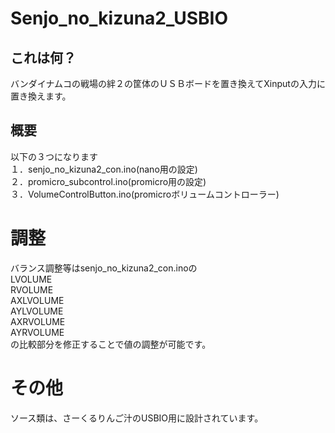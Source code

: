 # Senjo_no_kizuna2_USBIO

## これは何？
バンダイナムコの戦場の絆２の筐体のＵＳＢボードを置き換えてXinputの入力に置き換えます。

## 概要
以下の３つになります  
１．senjo_no_kizuna2_con.ino(nano用の設定)  
２．promicro_subcontrol.ino(promicro用の設定)  
３．VolumeControlButton.ino(promicroボリュームコントローラー)  


# 調整
バランス調整等はsenjo_no_kizuna2_con.inoの  
LVOLUME  
RVOLUME  
AXLVOLUME  
AYLVOLUME  
AXRVOLUME  
AYRVOLUME  
の比較部分を修正することで値の調整が可能です。

# その他
ソース類は、さーくるりんご汁のUSBIO用に設計されています。

